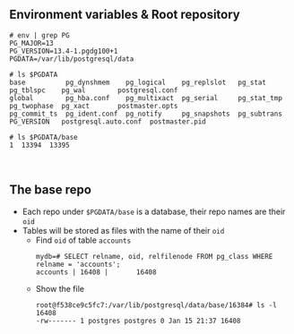 ## Environment variables & Root repository
```
# env | grep PG
PG_MAJOR=13
PG_VERSION=13.4-1.pgdg100+1
PGDATA=/var/lib/postgresql/data

# ls $PGDATA
base	      pg_dynshmem    pg_logical    pg_replslot	 pg_stat      pg_tblspc    pg_wal		 postgresql.conf
global	      pg_hba.conf    pg_multixact  pg_serial	 pg_stat_tmp  pg_twophase  pg_xact		 postmaster.opts
pg_commit_ts  pg_ident.conf  pg_notify	   pg_snapshots  pg_subtrans  PG_VERSION   postgresql.auto.conf  postmaster.pid

# ls $PGDATA/base
1  13394  13395
```

<br/>

## The base repo
- Each repo under `$PGDATA/base` is a database, their repo names are their `oid`
- Tables will be stored as files with the name of their `oid`
    - Find `oid` of table `accounts`
        ```
        mydb=# SELECT relname, oid, relfilenode FROM pg_class WHERE relname = 'accounts';
        accounts | 16408 |       16408
        ```
    - Show the file
        ```
        root@f538ce9c5fc7:/var/lib/postgresql/data/base/16384# ls -l 16408
        -rw------- 1 postgres postgres 0 Jan 15 21:37 16408
        ```

<br/>
